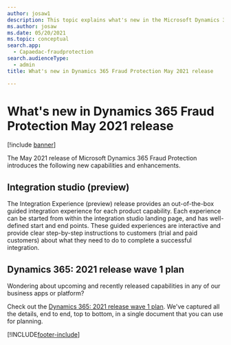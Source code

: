 ```yaml
---
author: josaw1
description: This topic explains what's new in the Microsoft Dynamics 365 Fraud Protection May 2021 release.
ms.author: josaw
ms.date: 05/20/2021
ms.topic: conceptual
search.app: 
  - Capaedac-fraudprotection
search.audienceType:
  - admin
title: What's new in Dynamics 365 Fraud Protection May 2021 release

---
```


# What's new in Dynamics 365 Fraud Protection May 2021 release

[!include [banner](includes/preview-banner.md)]

The May 2021 release of Microsoft Dynamics 365 Fraud Protection introduces the following new capabilities and enhancements. 

## Integration studio (preview)

The Integration Experience (preview) release provides an out-of-the-box guided integration experience for each product capability. Each experience can be started from within the integration studio landing page, and has well-defined start and end points. These guided experiences are interactive and provide clear step-by-step instructions to customers (trial and paid customers) about what they need to do to complete a successful integration.

## Dynamics 365: 2021 release wave 1 plan

Wondering about upcoming and recently released capabilities in any of our business apps or platform?

Check out the [Dynamics 365: 2021 release wave 1 plan](https://docs.microsoft.com/dynamics365-release-plan/2021wave1/). We've captured all the details, end to end, top to bottom, in a single document that you can use for planning.



[!INCLUDE[footer-include](includes/footer-banner.md)]







